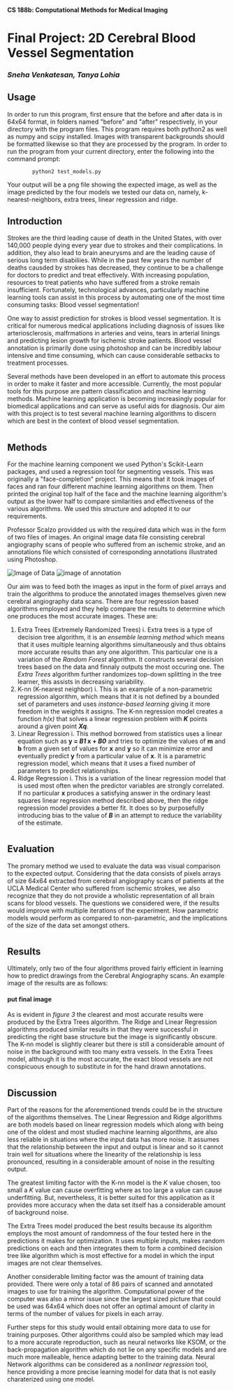 #### CS 188b: Computational Methods for Medical Imaging

# **Final Project: 2D Cerebral Blood Vessel Segmentation**
###           _Sneha Venkatesan, Tanya Lohia_

## Usage
In order to run this program, first ensure that the before and after data is in 64x64 format, in folders named "before" and "after" respectively, in your directory with the program files. This program requires both python2 as well as numpy and scipy installed. Images with transparent backgrounds should be formatted likewise so that they are processed by the program. In order to run the program from your current directory, enter the following into the command prompt: 
```
        python2 test_models.py
```

Your output will be a png file showing the expected image, as well as the image predicted by the four models we tested our data on, namely, k-nearest-neighbors, extra trees, linear regression and ridge. 

## Introduction

Strokes are the third leading cause of death in the United States, with over 140,000 people dying every year due to strokes and their complications. In addition, they also lead to brain aneurysms and are the leading cause of serious long term disabiliies. While in the past few years the number of deaths causded by strokes has decreased, they continue to be a challenge for doctors to predict and treat effectively. With increasing population, resources to treat patients who have suffered from a stroke remain insufficient. Fortunately, technological advances, particularly machine learning tools can assist in this process by automating one of the most time consuming tasks: Blood vessel segmentation!

One way to assist prediction for strokes is blood vessel segmentation. It is critical for numerous medical applications including diagnosis of issues like arteriosclerosis, malfrmations in arteries and veins, tears in arterial linings and predicting lesion growth for ischemic stroke patients. Blood vessel annotation is primarily done using photoshop and can be incredibly labour intensive and time consuming, which can cause considerable setbacks to treatment processes. 

Several methods have been developed in an effort to automate this process in order to make it faster and more accessible. Currently, the most popular tools for this purpose are pattern classification and machine learning methods. Machine learning application is becoming increasingly popular for biomedical applications and can serve as useful aids for diagnosis. Our aim with this project is to test several machine learning algorithms to discern which are best in the context of blood vessel segmentation.

#
## Methods

For the machine learning component we used Python's Scikit-Learn packages, and used a regression tool for segmenting vessels. This was originally a "face-completion" project. This means that it took images of faces and ran four different machine learning algorithms on them. Then printed the original top half of the face and the machine learning algorithm's output as the lower half to compare similarities and effectiveness of the various algorithms. We used this structure and adopted it to our requirements. 

Professor Scalzo providded us with the required data which was in the form of two files of images. An original image data file consisting cerebral angiography scans of people who suffered from an ischemic stroke, and an annotations file which consisted of corresponding annotations illustrated using Photoshop. 

![Image of Data](https://github.com/zwangzob/cs188-final_project/blob/master/img_data.png)
![image of annotation](https://github.com/zwangzob/cs188-final_project/blob/master/img_anno.png)


Our aim was to feed both the images as input in the form of pixel arrays and train the algorithms to produce the annotated images themselves given new cerebral angiography data scans. There are four regression based algorithms employed and they help compare the results to determine which one produces the most accurate images. These are:
1.  Extra Trees (Extremely Randomized Trees)
   i.  Extra trees is a type of decision tree algorithm, it is an _ensemble learning method_ which means that it uses multiple learning        algorithms simultaneously and thus obtains more accurate results than any one algorithm. This particular one is a variation of          the _Random Forest_ algorithm. It constructs several decision trees based on the data and finnaly outputs the most occuring one.        The _Extra Trees_ algorithm further randomizes top-down splitting in the tree learner, this assists in decreasing variability.  
2.  K-nn (K-nearest neighbor)
   i.  This is an example of a non-parametric regression algorithm, which means that it is not defined by a bounded set of parameters          and uses _instance-based learning_ giving it more freedom in the weights it assigns. The K-nn regression model creates a function        _h(x)_ that solves a linear regression problem with **_K_** points around a given point **_Xq_**.   
3.  Linear Regression
   i.  This method borrowed from statistics uses a linear equation such as **y = _B1_ x + _B0_** and tries to optimize the values of            **m** and **b** from a given set of values for **x** and **y** so it can minimize error and eventually predict **y** from a              particular value of **x**. It is a parametric regression model, which means that it uses a fixed number of parameters to predict        relationships.
4.  Ridge Regression
   i.  This is a variation of the linear regression model that is used most often when the predictor variables are strongly correlated.        If no particular **x** produces a satisfying answer in the ordinary least squares linear regression method described above, then        the ridge regression model provides a better fit. It does so by purposefully introducing bias to the value of **_B_** in an              attempt to reduce the variability of the estimate.
   
#
## Evaluation

The promary method we used to evaluate the data was visual comparison to the expected output. Considering that the data consists of pixels arrays of size 64x64 extracted from cerebral angiography scans of patients at the UCLA Medical Center who suffered from ischemic strokes, we also recognize that they do not provide a wholistic representation of all brain scans for blood vessels. The questions we considered were, if the results would improve with multiple iterations of the experiment. How parametric models would perform as compared to non-parametric, and the implications of the size of the data set amongst others.

#
## Results 

Ultimately, only two of the four algorithms proved fairly efficient in learning how to predict drawings from the Cerebral Angiography scans. An example image of the results are as follows:

#### put final image

As is evident in *figure 3* the clearest and most accurate results were produced by the Extra Trees algorithm. The Ridge and Linear Regression algorithms produced similar results in that they were successful in predicting the right base structure but the image is significantly obscure. The K-nn model is slightly clearer but there is still a considerable amount of noise in the background with too many extra vessels. In the Extra Trees model, although it is the most accurate, the exact blood vessels are not conspicuous enough to substitute in for the hand drawn annotations.  

#
## Discussion

Part of the reasons for the aforementioned trends could be in the structure of the algorithms themselves. The Linear Regression and Ridge algorithms are both models based on linear regression models which along with being one of the oldest and most studied machine learning algorithms, are also less reliable in situations where the input data has more noise. It assumes that the relationship between the input and output is linear and so it cannot train well for situations where the linearity of the relationship is less pronounced, resulting in a considerable amount of noise in the resulting output. 

The greatest limiting factor with the K-nn model is the _K_ value chosen, too small a _K_ value can cause overfitting where as too large a value can cause underfitting. But, nevertheless, it is better suited for this application as it provides more accuracy when the data set itself has a considerable amount of background noise.

The Extra Trees model produced the best results because its algorithm employs the most amount of randomness of the four tested here in the predictions it makes for optimization. It uses multiple inputs, makes random predictions on each and then integrates them to form a combined decision tree like algorithm which is most effective for a model in which the input images are not clear themselves. 

Another considerable limiting factor was the amount of training data provided. There were only a total of 86 pairs of scanned and annotated images to use for training the algorithm. Computational power of the computer was also a minor issue since the largest sized picture that could be used was 64x64 which does not offer an optimal amount of clarity in terms of the number of values for pixels in each array.

Further steps for this study would entail obtaining more data to use for training purposes. Other algorithms could also be sampled which may lead to a more accurate reproduction, such as neural networks like KSOM, or the back-propagation algorithm which do not lie on any specific models and are much more malleable, hence adapting better to the training data. Neural Network algorithms can be considered as a _nonlinear regression_ tool, hence providing a more precise learning model for data that is not easily charaterized using one model.



